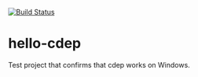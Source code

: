 
[![Build Status](https://ci.appveyor.com/api/projects/status/github/jomof/hello-cdep?branch=master&svg=true)](https://ci.appveyor.com/project/jomof/hello-cdep)

# hello-cdep

Test project that confirms that cdep works on Windows.
